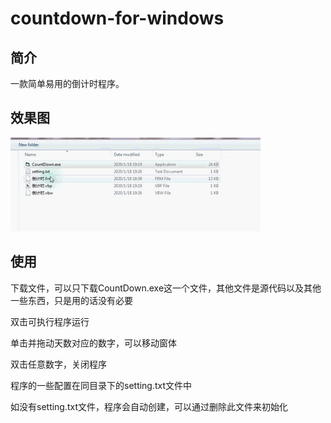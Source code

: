 # countdown-for-windows


## 简介
一款简单易用的倒计时程序。


## 效果图
![countdown-for-windows](materials/view.gif)


## 使用

下载文件，可以只下载CountDown.exe这一个文件，其他文件是源代码以及其他一些东西，只是用的话没有必要

双击可执行程序运行


单击并拖动天数对应的数字，可以移动窗体


双击任意数字，关闭程序


程序的一些配置在同目录下的setting.txt文件中


如没有setting.txt文件，程序会自动创建，可以通过删除此文件来初始化
